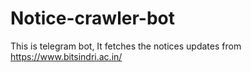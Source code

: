 # Notice-crawler-bot
This is telegram bot, It fetches the notices updates from https://www.bitsindri.ac.in/
